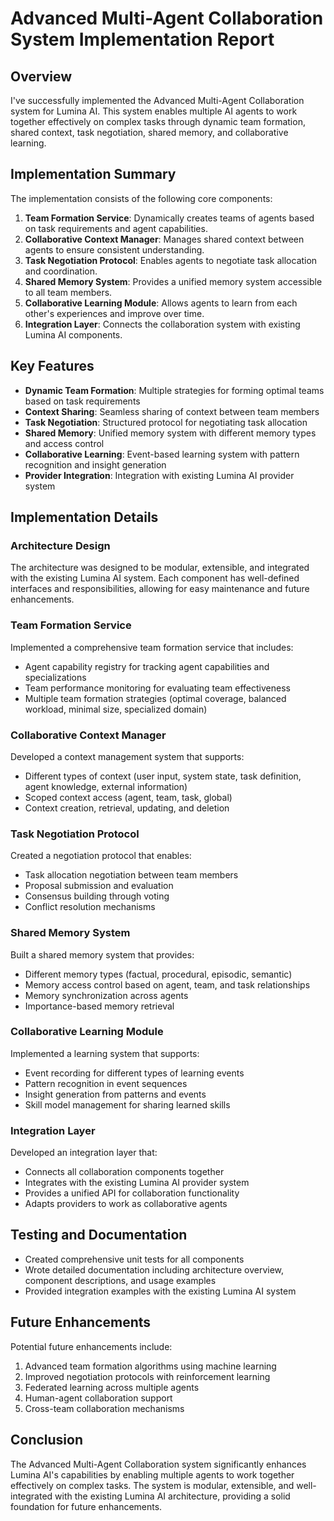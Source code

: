 # Advanced Multi-Agent Collaboration System Implementation Report

## Overview

I've successfully implemented the Advanced Multi-Agent Collaboration system for Lumina AI. This system enables multiple AI agents to work together effectively on complex tasks through dynamic team formation, shared context, task negotiation, shared memory, and collaborative learning.

## Implementation Summary

The implementation consists of the following core components:

1. **Team Formation Service**: Dynamically creates teams of agents based on task requirements and agent capabilities.
2. **Collaborative Context Manager**: Manages shared context between agents to ensure consistent understanding.
3. **Task Negotiation Protocol**: Enables agents to negotiate task allocation and coordination.
4. **Shared Memory System**: Provides a unified memory system accessible to all team members.
5. **Collaborative Learning Module**: Allows agents to learn from each other's experiences and improve over time.
6. **Integration Layer**: Connects the collaboration system with existing Lumina AI components.

## Key Features

- **Dynamic Team Formation**: Multiple strategies for forming optimal teams based on task requirements
- **Context Sharing**: Seamless sharing of context between team members
- **Task Negotiation**: Structured protocol for negotiating task allocation
- **Shared Memory**: Unified memory system with different memory types and access control
- **Collaborative Learning**: Event-based learning system with pattern recognition and insight generation
- **Provider Integration**: Integration with existing Lumina AI provider system

## Implementation Details

### Architecture Design

The architecture was designed to be modular, extensible, and integrated with the existing Lumina AI system. Each component has well-defined interfaces and responsibilities, allowing for easy maintenance and future enhancements.

### Team Formation Service

Implemented a comprehensive team formation service that includes:
- Agent capability registry for tracking agent capabilities and specializations
- Team performance monitoring for evaluating team effectiveness
- Multiple team formation strategies (optimal coverage, balanced workload, minimal size, specialized domain)

### Collaborative Context Manager

Developed a context management system that supports:
- Different types of context (user input, system state, task definition, agent knowledge, external information)
- Scoped context access (agent, team, task, global)
- Context creation, retrieval, updating, and deletion

### Task Negotiation Protocol

Created a negotiation protocol that enables:
- Task allocation negotiation between team members
- Proposal submission and evaluation
- Consensus building through voting
- Conflict resolution mechanisms

### Shared Memory System

Built a shared memory system that provides:
- Different memory types (factual, procedural, episodic, semantic)
- Memory access control based on agent, team, and task relationships
- Memory synchronization across agents
- Importance-based memory retrieval

### Collaborative Learning Module

Implemented a learning system that supports:
- Event recording for different types of learning events
- Pattern recognition in event sequences
- Insight generation from patterns and events
- Skill model management for sharing learned skills

### Integration Layer

Developed an integration layer that:
- Connects all collaboration components together
- Integrates with the existing Lumina AI provider system
- Provides a unified API for collaboration functionality
- Adapts providers to work as collaborative agents

## Testing and Documentation

- Created comprehensive unit tests for all components
- Wrote detailed documentation including architecture overview, component descriptions, and usage examples
- Provided integration examples with the existing Lumina AI system

## Future Enhancements

Potential future enhancements include:
1. Advanced team formation algorithms using machine learning
2. Improved negotiation protocols with reinforcement learning
3. Federated learning across multiple agents
4. Human-agent collaboration support
5. Cross-team collaboration mechanisms

## Conclusion

The Advanced Multi-Agent Collaboration system significantly enhances Lumina AI's capabilities by enabling multiple agents to work together effectively on complex tasks. The system is modular, extensible, and well-integrated with the existing Lumina AI architecture, providing a solid foundation for future enhancements.
